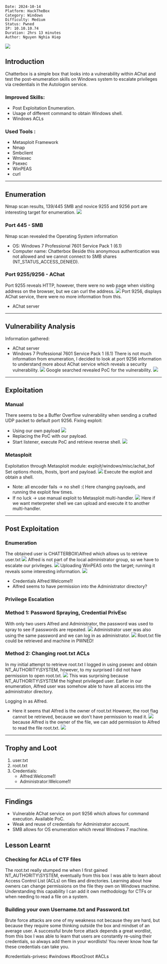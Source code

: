 ```markup
Date: 2024-10-14
Platform: HackTheBox
Category: Windows
Difficulty: Medium
Status: Pwned
IP: 10.10.10.74
Duration: 2hrs 13 minutes
Author: Nguyen Nghia Hiep
```
![](img/Pasted%20image%2020241014224331.png)
## Introduction 
Chatterbox is a simple box that looks into a vulnerability within AChat and test the post-enumeration skills on Windows system to escalate privileges via credentials in the Autologon service. 
### Improved Skills:
- Post Exploitation Enumeration.
- Usage of different command to obtain Windows shell.
- Windows ACLs
### Used Tools :
- Metasploit Framework
- Nmap
- Smbclient
- Wmiexec
- Psexec
- WinPEAS
- curl
---
## Enumeration
Nmap scan results, 139/445 SMB and novice 9255 and 9256 port are interesting target for enumeration.
![](img/Pasted%20image%2020241014234107.png)
### Port 445 - SMB
Nmap scan revealed the Operating System information
- OS: Windows 7 Professional 7601 Service Pack 1 (6.1)
- Computer name: Chatterbox
Beside this anonymous authentication was not allowed and we cannot connect to SMB shares (NT_STATUS_ACCESS_DENIED).
### Port 9255/9256 - AChat
Port 9255 reveals HTTP, however, there were no web page when visiting address on the browser, but we can curl the address.
![](img/Pasted%20image%2020241015163629.png)
Port 9256, displays AChat service, there were no more information from this.
- AChat server
---
## Vulnerability Analysis
Information gathered:
- AChat server
- Windows 7 Professional 7601 Service Pack 1 (6.1)
There is not much information from enumeration, I decided to look at port 9256 information to understand more about AChat service which reveals a security vulnerability.
![](img/Pasted%20image%2020241015164633.png)
Google searched revealed PoC for the vulnerability.
![](img/Pasted%20image%2020241015164936.png)

---
## Exploitation 
### Manual
There seems to be a Buffer Overflow vulnerability when sending a crafted UDP packet to default port 9256.
Fixing exploit: 
- Using our own payload
![](img/Pasted%20image%2020241015165926.png)
- Replacing the PoC with our payload.
- Start listener, execute PoC and retrieve reverse shell.
![](img/Pasted%20image%2020241015170554.png)
### Metasploit
Exploitation through Metasploit module: exploit/windows/misc/achat_bof
Set options rhosts, lhosts, lport and payload.
![](img/Pasted%20image%2020241015171304.png)
Execute the exploit and obtain a shell. 
- Note: all encoder fails -> no shell :( Here changing payloads, and running the exploit few times.
- If no luck -> use manual exploit to Metasploit multi-handler.
![](img/Pasted%20image%2020241015172119.png)
Here if we want meterpreter shell we can upload and execute it to another multi-handler.

---
## Post Exploitation 
### Enumeration
The obtained user is CHATTERBOX\\Alfred which allows us to retrieve user.txt
![](img/Pasted%20image%2020241015173617.png)
Alfred is not part of the local administrator group, so we have to escalate our privileges.
![](img/Pasted%20image%2020241015173756.png)
Uploading WinPEAS onto the target; running it reveals some interesting information.
![](img/Pasted%20image%2020241015180038.png)
- Credentials Alfred:Welcome1!
- Alfred seems to have permission into the Administrator directory?
### Privilege Escalation
### Method 1: Password Spraying, Credential PrivEsc
With only two users Alfred and Administrator, the password was used to spray to see if passwords are repeated.
![](img/Pasted%20image%2020241015190518.png)
Administrator user was also using the same password and we can log in as administrator.
![](img/Pasted%20image%2020241015192300.png)
Root.txt file could be retrieved and machine in PWNED!
### Method 2: Changing root.txt ACLs
In my initial attempt to retrieve root.txt I logged in using psexec and obtain NT_AUTHORITY\\SYSTEM, however, to my surprised I did not have permission to open root.txt.
![](img/Pasted%20image%2020241015192926.png)
This was surprising because NT_AUTHORITY\\SYSTEM the highest privileged user. Earlier in our enumeration, Alfred user was somehow able to have all access into the administrator directory.

Logging in as Alfred.
- Here it seems that Alfred is the owner of root.txt
However, the root flag cannot be retrieved, because we don't have permission to read it.
![](img/Pasted%20image%2020241015200912.png)
because Alfred is the owner of the file, we can add permission to Alfred to read the file root.txt.
![](img/Pasted%20image%2020241015201402.png)

---
## Trophy and Loot
1. user.txt
2. root.txt
3. Credentials:
	- Alfred:Welcome1!
	- Administrator:Welcome1!

---
## Findings
- Vulnerable AChat service on port 9256 which allows for command execution. Available PoC.
- Weak and reuse of credentials for Administrator account.
- SMB allows for OS enumeration which reveal Windows 7 machine.
## Lesson Learnt
### Checking for ACLs of CTF files
The root.txt really stumped me when I first gained NT_AUTHORITY\\SYSTEM, eventually from this box I was able to learn about Access Control List (ACLs) on files and directories. Learning about how owners can change permissions on the file they own on Windows machine. Understanding this capability I can add it own methodology for CTFs or when needing to read a file on a system. 
### Building your own Username.txt and Password.txt
Brute force attacks are one of my weakness not because they are hard, but because they require some thinking outside the box and mindset of an average user. A successful brute force attack depends a great wordlist, from this box I was able to learn that users are constantly re-using their credentials, so always add them in your wordlists! You never know how far these credentials can take you.

#credentials-privesc #windows #boot2root #ACLs
